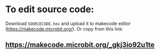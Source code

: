 # To edit source code:
Download `SOURCECODE.hex` and upload it to makecode editor (https://makecode.microbit.org/). Or copy from this link:
## https://makecode.microbit.org/_gkj3io92u1te
